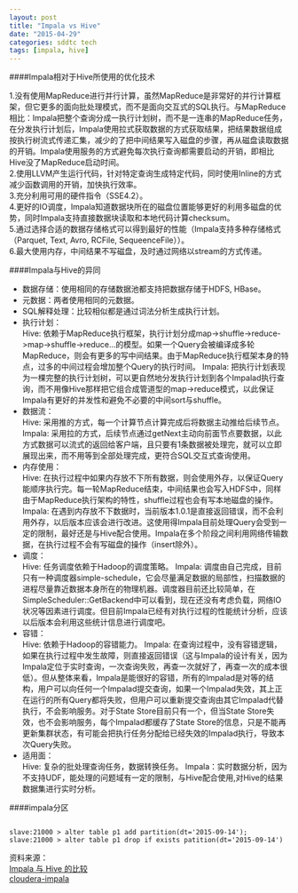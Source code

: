 ```yaml
---
layout: post
title: "Impala vs Hive"
date: "2015-04-29"
categories: sddtc tech
tags: [impala, hive]
---
```


####Impala相对于Hive所使用的优化技术  

1.没有使用MapReduce进行并行计算，虽然MapReduce是非常好的并行计算框架，但它更多的面向批处理模式，而不是面向交互式的SQL执行。与MapReduce相比：Impala把整个查询分成一执行计划树，而不是一连串的MapReduce任务，在分发执行计划后，Impala使用拉式获取数据的方式获取结果，把结果数据组成按执行树流式传递汇集，减少的了把中间结果写入磁盘的步骤，再从磁盘读取数据的开销。Impala使用服务的方式避免每次执行查询都需要启动的开销，即相比Hive没了MapReduce启动时间。  
2.使用LLVM产生运行代码，针对特定查询生成特定代码，同时使用Inline的方式减少函数调用的开销，加快执行效率。  
3.充分利用可用的硬件指令（SSE4.2）。  
4.更好的IO调度，Impala知道数据块所在的磁盘位置能够更好的利用多磁盘的优势，同时Impala支持直接数据块读取和本地代码计算checksum。  
5.通过选择合适的数据存储格式可以得到最好的性能（Impala支持多种存储格式（Parquet, Text, Avro, RCFile, SequeenceFile））。  
6.最大使用内存，中间结果不写磁盘，及时通过网络以stream的方式传递。   

####Impala与Hive的异同

* 数据存储：使用相同的存储数据池都支持把数据存储于HDFS, HBase。  
* 元数据：两者使用相同的元数据。  
* SQL解释处理：比较相似都是通过词法分析生成执行计划。  
* 执行计划：  
Hive: 依赖于MapReduce执行框架，执行计划分成map->shuffle->reduce->map->shuffle->reduce…的模型。如果一个Query会被编译成多轮MapReduce，则会有更多的写中间结果。由于MapReduce执行框架本身的特点，过多的中间过程会增加整个Query的执行时间。
Impala: 把执行计划表现为一棵完整的执行计划树，可以更自然地分发执行计划到各个Impalad执行查询，而不用像Hive那样把它组合成管道型的map->reduce模式，以此保证Impala有更好的并发性和避免不必要的中间sort与shuffle。
* 数据流：  
Hive: 采用推的方式，每一个计算节点计算完成后将数据主动推给后续节点。   
Impala: 采用拉的方式，后续节点通过getNext主动向前面节点要数据，以此方式数据可以流式的返回给客户端，且只要有1条数据被处理完，就可以立即展现出来，而不用等到全部处理完成，更符合SQL交互式查询使用。  
* 内存使用：  
Hive: 在执行过程中如果内存放不下所有数据，则会使用外存，以保证Query能顺序执行完。每一轮MapReduce结束，中间结果也会写入HDFS中，同样由于MapReduce执行架构的特性，shuffle过程也会有写本地磁盘的操作。
Impala: 在遇到内存放不下数据时，当前版本1.0.1是直接返回错误，而不会利用外存，以后版本应该会进行改进。这使用得Impala目前处理Query会受到一定的限制，最好还是与Hive配合使用。Impala在多个阶段之间利用网络传输数据，在执行过程不会有写磁盘的操作（insert除外）。
* 调度：  
Hive: 任务调度依赖于Hadoop的调度策略。
Impala: 调度由自己完成，目前只有一种调度器simple-schedule，它会尽量满足数据的局部性，扫描数据的进程尽量靠近数据本身所在的物理机器。调度器目前还比较简单，在SimpleScheduler::GetBackend中可以看到，现在还没有考虑负载，网络IO状况等因素进行调度。但目前Impala已经有对执行过程的性能统计分析，应该以后版本会利用这些统计信息进行调度吧。
* 容错：  
Hive: 依赖于Hadoop的容错能力。
Impala: 在查询过程中，没有容错逻辑，如果在执行过程中发生故障，则直接返回错误（这与Impala的设计有关，因为Impala定位于实时查询，一次查询失败，再查一次就好了，再查一次的成本很低）。但从整体来看，Impala是能很好的容错，所有的Impalad是对等的结构，用户可以向任何一个Impalad提交查询，如果一个Impalad失效，其上正在运行的所有Query都将失败，但用户可以重新提交查询由其它Impalad代替执行，不会影响服务。对于State Store目前只有一个，但当State Store失效，也不会影响服务，每个Impalad都缓存了State Store的信息，只是不能再更新集群状态，有可能会把执行任务分配给已经失效的Impalad执行，导致本次Query失败。
* 适用面：  
Hive: 复杂的批处理查询任务，数据转换任务。
Impala：实时数据分析，因为不支持UDF，能处理的问题域有一定的限制，与Hive配合使用,对Hive的结果数据集进行实时分析。

####impala分区  

```

slave:21000 > alter table p1 add partition(dt='2015-09-14');
slave:21000 > alter table p1 drop if exists patition(dt='2015-09-14')

```


资料来源：  
[Impala 与 Hive 的比较](http://tech.uc.cn/?p=1803)  
[cloudera-impala](http://www.cloudera.com/content/cloudera/en/documentation/cloudera-impala/latest/topics/impala_alter_table.html)
